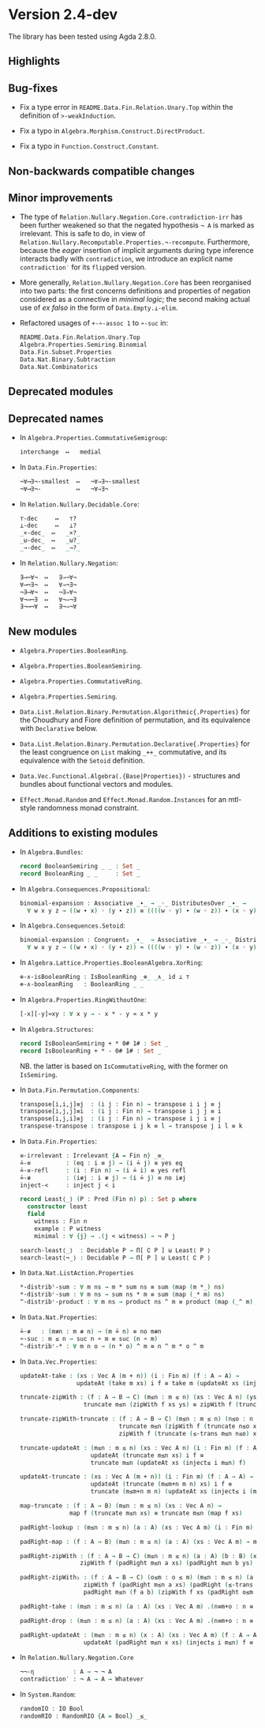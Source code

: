 Version 2.4-dev
===============

The library has been tested using Agda 2.8.0.

Highlights
----------

Bug-fixes
---------

* Fix a type error in `README.Data.Fin.Relation.Unary.Top` within the definition of `>-weakInduction`.

* Fix a typo in `Algebra.Morphism.Construct.DirectProduct`.

* Fix a typo in `Function.Construct.Constant`.

Non-backwards compatible changes
--------------------------------

Minor improvements
------------------

* The type of `Relation.Nullary.Negation.Core.contradiction-irr` has been further
  weakened so that the negated hypothesis `¬ A` is marked as irrelevant. This is
  safe to do, in view of `Relation.Nullary.Recomputable.Properties.¬-recompute`.
  Furthermore, because the *eager* insertion of implicit arguments during type
  inference interacts badly with `contradiction`, we introduce an explicit name
  `contradiction′` for its `flip`ped version.

* More generally, `Relation.Nullary.Negation.Core` has been reorganised into two
  parts: the first concerns definitions and properties of negation considered as
  a connective in *minimal logic*; the second making actual use of *ex falso* in
  the form of `Data.Empty.⊥-elim`.

* Refactored usages of `+-∸-assoc 1` to `∸-suc` in:
  ```agda
  README.Data.Fin.Relation.Unary.Top
  Algebra.Properties.Semiring.Binomial
  Data.Fin.Subset.Properties
  Data.Nat.Binary.Subtraction
  Data.Nat.Combinatorics
  ```

Deprecated modules
------------------

Deprecated names
----------------

* In `Algebra.Properties.CommutativeSemigroup`:
  ```agda
  interchange  ↦   medial
  ```

* In `Data.Fin.Properties`:
  ```agda
  ¬∀⟶∃¬-smallest  ↦   ¬∀⇒∃¬-smallest
  ¬∀⟶∃¬-          ↦   ¬∀⇒∃¬
  ```

* In `Relation.Nullary.Decidable.Core`:
  ```agda
  ⊤-dec     ↦   ⊤?
  ⊥-dec     ↦   ⊥?
  _×-dec_  ↦   _×?_
  _⊎-dec_  ↦   _⊎?_
  _→-dec_  ↦   _→?_

* In `Relation.Nullary.Negation`:
  ```agda
  ∃⟶¬∀¬  ↦   ∃⇒¬∀¬
  ∀⟶¬∃¬  ↦   ∀⇒¬∃¬
  ¬∃⟶∀¬  ↦   ¬∃⇒∀¬
  ∀¬⟶¬∃  ↦   ∀¬⇒¬∃
  ∃¬⟶¬∀  ↦   ∃¬⇒¬∀
  ```

New modules
-----------

* `Algebra.Properties.BooleanRing`.

* `Algebra.Properties.BooleanSemiring`.

* `Algebra.Properties.CommutativeRing`.

* `Algebra.Properties.Semiring`.

* `Data.List.Relation.Binary.Permutation.Algorithmic{.Properties}` for the Choudhury and Fiore definition of permutation, and its equivalence with `Declarative` below.

* `Data.List.Relation.Binary.Permutation.Declarative{.Properties}` for the least congruence on `List` making `_++_` commutative, and its equivalence with the `Setoid` definition.

* `Data.Vec.Functional.Algebra(.{Base|Properties})` - structures and bundles about functional vectors and modules.

* `Effect.Monad.Random` and `Effect.Monad.Random.Instances` for an mtl-style randomness monad constraint.

Additions to existing modules
-----------------------------

* In `Algebra.Bundles`:
  ```agda
  record BooleanSemiring _ _ : Set _
  record BooleanRing _ _     : Set _
  ```

* In `Algebra.Consequences.Propositional`:
  ```agda
  binomial-expansion : Associative _∙_ → _◦_ DistributesOver _∙_ →
    ∀ w x y z → ((w ∙ x) ◦ (y ∙ z)) ≡ ((((w ◦ y) ∙ (w ◦ z)) ∙ (x ◦ y)) ∙ (x ◦ z))
  ```

* In `Algebra.Consequences.Setoid`:
  ```agda
  binomial-expansion : Congruent₂ _∙_  → Associative _∙_ → _◦_ DistributesOver _∙_ →
    ∀ w x y z → ((w ∙ x) ◦ (y ∙ z)) ≈ ((((w ◦ y) ∙ (w ◦ z)) ∙ (x ◦ y)) ∙ (x ◦ z))
  ```

* In `Algebra.Lattice.Properties.BooleanAlgebra.XorRing`:
  ```agda
  ⊕-∧-isBooleanRing : IsBooleanRing _⊕_ _∧_ id ⊥ ⊤
  ⊕-∧-booleanRing   : BooleanRing _ _
  ```

* In `Algebra.Properties.RingWithoutOne`:
  ```agda
  [-x][-y]≈xy : ∀ x y → - x * - y ≈ x * y
  ```

* In `Algebra.Structures`:
  ```agda
  record IsBooleanSemiring + * 0# 1# : Set _
  record IsBooleanRing + * - 0# 1# : Set _
  ```
  NB. the latter is based on `IsCommutativeRing`, with the former on `IsSemiring`.

* In `Data.Fin.Permutation.Components`:
  ```agda
  transpose[i,i,j]≡j  : (i j : Fin n) → transpose i i j ≡ j
  transpose[i,j,j]≡i  : (i j : Fin n) → transpose i j j ≡ i
  transpose[i,j,i]≡j  : (i j : Fin n) → transpose i j i ≡ j
  transpose-transpose : transpose i j k ≡ l → transpose j i l ≡ k
  ```

* In `Data.Fin.Properties`:
  ```agda
  ≡-irrelevant : Irrelevant {A = Fin n} _≡_
  ≟-≡          : (eq : i ≡ j) → (i ≟ j) ≡ yes eq
  ≟-≡-refl     : (i : Fin n) → (i ≟ i) ≡ yes refl
  ≟-≢          : (i≢j : i ≢ j) → (i ≟ j) ≡ no i≢j
  inject-<     : inject j < i

  record Least⟨_⟩ (P : Pred (Fin n) p) : Set p where
    constructor least
    field
      witness : Fin n
      example : P witness
      minimal : ∀ {j} → .(j < witness) → ¬ P j

  search-least⟨_⟩  : Decidable P → Π[ ∁ P ] ⊎ Least⟨ P ⟩
  search-least⟨¬_⟩ : Decidable P → Π[ P ] ⊎ Least⟨ ∁ P ⟩
  ```

* In `Data.Nat.ListAction.Properties`
  ```agda
  *-distribˡ-sum : ∀ m ns → m * sum ns ≡ sum (map (m *_) ns)
  *-distribʳ-sum : ∀ m ns → sum ns * m ≡ sum (map (_* m) ns)
  ^-distribʳ-product : ∀ m ns → product ns ^ m ≡ product (map (_^ m) ns)
  ```

* In `Data.Nat.Properties`:
  ```agda
  ≟-≢   : (m≢n : m ≢ n) → (m ≟ n) ≡ no m≢n
  ∸-suc : m ≤ n → suc n ∸ m ≡ suc (n ∸ m)
  ^-distribʳ-* : ∀ m n o → (n * o) ^ m ≡ n ^ m * o ^ m
  ```

* In `Data.Vec.Properties`:
  ```agda
  updateAt-take : (xs : Vec A (m + n)) (i : Fin m) (f : A → A) →
                  updateAt (take m xs) i f ≡ take m (updateAt xs (inject≤ i (m≤m+n m n)) f)

  truncate-zipWith : (f : A → B → C) (m≤n : m ≤ n) (xs : Vec A n) (ys : Vec B n) →
                    truncate m≤n (zipWith f xs ys) ≡ zipWith f (truncate m≤n xs) (truncate m≤n ys)

  truncate-zipWith-truncate : (f : A → B → C) (m≤n : m ≤ n) (n≤o : n ≤ o) (xs : Vec A o) (ys : Vec B n) →
                              truncate m≤n (zipWith f (truncate n≤o xs) ys) ≡
                              zipWith f (truncate (≤-trans m≤n n≤o) xs) (truncate m≤n ys)

  truncate-updateAt : (m≤n : m ≤ n) (xs : Vec A n) (i : Fin m) (f : A → A) →
                      updateAt (truncate m≤n xs) i f ≡
                      truncate m≤n (updateAt xs (inject≤ i m≤n) f)

  updateAt-truncate : (xs : Vec A (m + n)) (i : Fin m) (f : A → A) →
                      updateAt (truncate (m≤m+n m n) xs) i f ≡
                      truncate (m≤m+n m n) (updateAt xs (inject≤ i (m≤m+n m n)) f)

  map-truncate : (f : A → B) (m≤n : m ≤ n) (xs : Vec A n) →
                map f (truncate m≤n xs) ≡ truncate m≤n (map f xs)

  padRight-lookup : (m≤n : m ≤ n) (a : A) (xs : Vec A m) (i : Fin m) → lookup (padRight m≤n a xs) (inject≤ i m≤n) ≡ lookup xs i

  padRight-map : (f : A → B) (m≤n : m ≤ n) (a : A) (xs : Vec A m) → map f (padRight m≤n a xs) ≡ padRight m≤n (f a) (map f xs)

  padRight-zipWith : (f : A → B → C) (m≤n : m ≤ n) (a : A) (b : B) (xs : Vec A m) (ys : Vec B m) →
                   zipWith f (padRight m≤n a xs) (padRight m≤n b ys) ≡ padRight m≤n (f a b) (zipWith f xs ys)

  padRight-zipWith₁ : (f : A → B → C) (o≤m : o ≤ m) (m≤n : m ≤ n) (a : A) (b : B) (xs : Vec A m) (ys : Vec B o) →
                    zipWith f (padRight m≤n a xs) (padRight (≤-trans o≤m m≤n) b ys) ≡
                    padRight m≤n (f a b) (zipWith f xs (padRight o≤m b ys))

  padRight-take : (m≤n : m ≤ n) (a : A) (xs : Vec A m) .(n≡m+o : n ≡ m + o) → take m (cast n≡m+o (padRight m≤n a xs)) ≡ xs

  padRight-drop : (m≤n : m ≤ n) (a : A) (xs : Vec A m) .(n≡m+o : n ≡ m + o) → drop m (cast n≡m+o (padRight m≤n a xs)) ≡ replicate o a

  padRight-updateAt : (m≤n : m ≤ n) (x : A) (xs : Vec A m) (f : A → A) (i : Fin m) →
                    updateAt (padRight m≤n x xs) (inject≤ i m≤n) f ≡ padRight m≤n x (updateAt xs i f)
  ```

* In `Relation.Nullary.Negation.Core`
  ```agda
  ¬¬-η           : A → ¬ ¬ A
  contradiction′ : ¬ A → A → Whatever
  ```

* In `System.Random`:
  ```agda
  randomIO : IO Bool
  randomRIO : RandomRIO {A = Bool} _≤_
  ```

